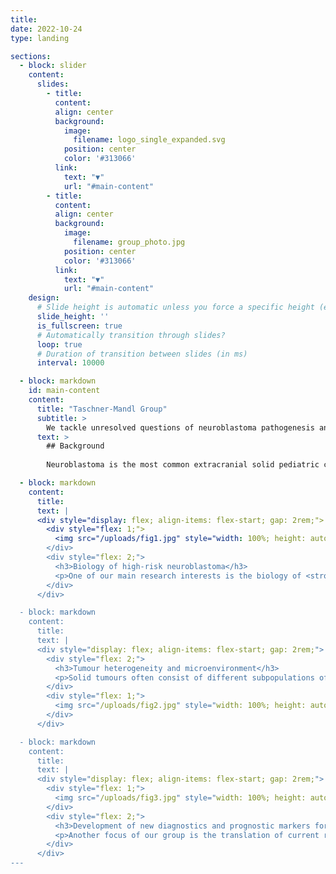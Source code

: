 ```yaml
---
title:
date: 2022-10-24
type: landing

sections:
  - block: slider
    content:
      slides:
        - title:
          content:
          align: center
          background:
            image:
              filename: logo_single_expanded.svg
            position: center
            color: '#313066'
          link:
            text: "▼"
            url: "#main-content"
        - title:
          content:
          align: center
          background:
            image:
              filename: group_photo.jpg
            position: center
            color: '#313066'
          link:
            text: "▼"
            url: "#main-content"
    design:
      # Slide height is automatic unless you force a specific height (e.g. '400px')
      slide_height: ''
      is_fullscreen: true
      # Automatically transition through slides?
      loop: true
      # Duration of transition between slides (in ms)
      interval: 10000

  - block: markdown
    id: main-content
    content:
      title: "Taschner-Mandl Group"
      subtitle: >
        We tackle unresolved questions of neuroblastoma pathogenesis and develop new diagnostic and therapeutic approaches to facilitate precision medicine for children with malignant solid tumors.
      text: >
        ## Background
        
        Neuroblastoma is the most common extracranial solid pediatric cancer accounting for 8-10% of cancers in childhood and 15% of pediatric oncology deaths. Neuroblastoma arises from the developing sympatho-adrenal lineage during the embryonic development. It is a genetically heterogeneous disease with a diverse clinical outcome ranging from spontaneous tumour regression to malignant metastatic disease with relapses and poor response to current therapy. While patients whose tumours undergo spontaneous regression or maturation (ganglioneuroblastomas, ganglioneuromas) have mostly an excellent outcome, only a minority of children with aggressive tumours can be cured. Despite the advances in genomic and trancriptomic analyses, the identification of molecular determinants of the very poor therapeutic response and worst outcome of high-risk patients remains challenging. Thus, a better understanding of the biology of both, spontaneously regressing/maturing and aggressive tumours is of high interest to develop novel treatment approaches.

  - block: markdown
    content:
      title:
      text: |
      <div style="display: flex; align-items: flex-start; gap: 2rem;">
        <div style="flex: 1;">
          <img src="/uploads/fig1.jpg" style="width: 100%; height: auto; border-radius: 1px;" />
        </div>
        <div style="flex: 2;">
          <h3>Biology of high-risk neuroblastoma</h3>
          <p>One of our main research interests is the biology of <strong>high-risk neuroblastoma</strong>. Patients that are diagnosed and stratified as high-risk suffer from <strong>relapses</strong> and <strong>metastases</strong> and their survival rate remains below 40% despite intensive multimodal treatment. To date there are only a few driver genes linked to the pathogenesis of high-risk neuroblastoma, most of which are not directly druggable and frequently <strong>insufficient response to therapy</strong> is observed. In our group, we employ state-of-the-art technologies, such as genome-wide and targeted CRISPR/Cas9 screens and single cell genomics and epigenomics in order to identify the oncogenic drivers and epigenetic dependencies in tumours from high-risk neuroblastoma patients. We have established in vitro and in vivo preclinical patient-derived models for functional assays and drug testing for precision oncology that can be translated into existing and new clinical trials with the ultimate goal to improve treatment outcomes and survival of high-risk neuroblastoma patients.</p>
        </div>
      </div>

  - block: markdown
    content:
      title:
      text: |
      <div style="display: flex; align-items: flex-start; gap: 2rem;">
        <div style="flex: 2;">
          <h3>Tumour heterogeneity and microenvironment</h3>
          <p>Solid tumours often consist of different subpopulations of cells that harbor distinct genotypes and phenotypes. This results in a variation of clinically important features such as the abundance of prognostic markers and therapeutic targets, leading to differential levels of treatment sensitivity. Tumour cell metastasis and adaptation to new tissue microenvironments can further promote <strong>inter- and intratumour heterogeneity</strong> among metastasizing and disseminated tumour cells. In support of this notion, we have recently shown that disseminated tumour cells in the bone marrow substantially differ from the tumour they originated from in regards to their genetic makeup and expression programs. Tumour cells disseminate to the bone marrow in various solid cancers such as neuroblastoma, breast cancer and Ewing sarcoma, which is associated with poor outcome. In the majority of metastatic neuroblastoma patients, disseminated tumour cells are present in the bone marrow already at the time point of diagnosis. Our aim is to capture the full spectrum of tumor cells in neuroblastoma and to understand their <strong>interaction with the tumor microenvironment</strong> at the primary site and in the metastatic bone marrow by using novel single-cell-omics and multiplex imaging technologies. This will allow us to identify new biomarkers and to develop better therapeutics for targeted treatment.</p>
        </div>
        <div style="flex: 1;">
          <img src="/uploads/fig2.jpg" style="width: 100%; height: auto; border-radius: 1px;" />
        </div>
      </div>

  - block: markdown
    content:
      title:
      text: |
      <div style="display: flex; align-items: flex-start; gap: 2rem;">
        <div style="flex: 1;">
          <img src="/uploads/fig3.jpg" style="width: 100%; height: auto; border-radius: 1px;" />
        </div>
        <div style="flex: 2;">
          <h3>Development of new diagnostics and prognostic markers for precision oncology</h3>
          <p>Another focus of our group is the translation of current research to clinical practice with the development of <strong>better diagnostic</strong> approaches and <strong>prognostic markers</strong>. As pediatric solid tumours are rare, this can only be addressed within the scope of <strong>multi-center</strong> as well as <strong>multi-disciplinary</strong> cooperation. Towards this, we are part of different consortia and collaborative studies, that bring together experts in the fields of biological and computer-based research with pediatric oncologists. In addition to molecular profiling of the primary tumor and bone marrow, novel <strong>liquid biopsy</strong> approaches, i.e. the analysis of tumor markers in body fluids, are important tools to monitor cancer patients and detect relapse early. We employ advanced bioinformatics analyses, <strong>AI-based machine-learning</strong> and customized visualization strategies on complex multi-dimensional data for identifying novel markers for precision oncology. As an example, we have recently developed the VISIOMICS software platform http://www.visiomics.at/, which supports an integrated analysis of image and multiOMICS data for tumour diagnostics.</p>
        </div>
      </div>
---
```

